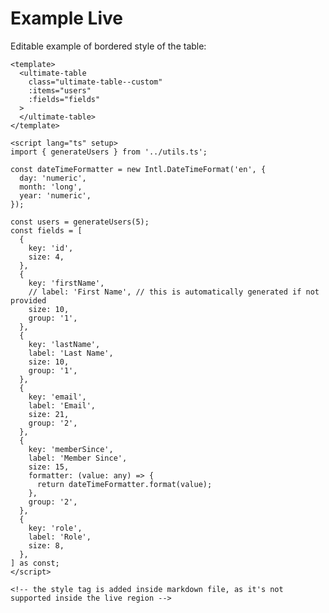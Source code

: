 # Example Live

Editable example of bordered style of the table:

<style>
.ultimate-table--custom {
  container: grid-table / inline-size;
}

/* card style */
@container grid-table (max-width: 539.77px) {

  /* puts some space between the cards */
  .ultimate-table--custom > ol {
    gap: 0.75rem;
  }

  /* Don't display the header on small screens*/
  .ultimate-table--custom [role='row']:first-of-type {
    display: none;
  }

  /* cell content alignment */
  .ultimate-table--custom [role='cell'],
  .ultimate-table--custom [role='columnheader'] {
    display: flex;
    flex-wrap: wrap;
    align-items: center;
    justify-content: space-between;
    text-align: end;
  }

  /* - */
  .ultimate-table--custom [role='cell'] > *,
  .ultimate-table--custom [role='columnheader'] > * {
    margin-left: 0px;
    margin-right: 0px;
  }

  /* label of the cell */
  .ultimate-table--custom [role='cell']::before,
  .ultimate-table--custom [role='columnheader']::before {
    content: attr(data-label) ':';
    text-align: start;
  }

  /* styling preference */
  .ultimate-table--custom [role='row'] {
    background-color:  rgb(75 85 99 / 0.2);
  }

  /* styling preference */
  .ultimate-table--custom [role='row'] {
    border: 1px solid gray;
    border-right: none;
    border-bottom: none;
  }
}

/* normal style */
@container grid-table (min-width: 540px) {

  /* most important part for table (part 1) */
  .ultimate-table--custom [role='row'] {
    grid-template-columns: var(--tb-tp);
    display: grid;
    align-items: stretch;
  }
  
  /* most important part for table (part 2) */
  .ultimate-table--custom [data-group] {
    grid-template-columns: var(--cg-tp);
    display: grid;
  }

  /* allows table to show horizontal scroll when theres not enough space  */
  .ultimate-table--custom {
    overflow-x: auto;
  }
  /* same as above  */
  .ultimate-table--custom [role='columnheader'] {
    overflow: visible;
  }

  /* cell content alignment */
  .ultimate-table--custom [role='cell'],
  .ultimate-table--custom [role='columnheader'] {
    text-align: center;
    display: flex;
    align-items: center;
    justify-content: center;
    width: 100%;
    min-width: 0px;
    overflow-wrap: anywhere;
  }

  /* styling preference */
  .ultimate-table--custom [role='row']:nth-child(odd) {
    background-color: rgb(75 85 99 / 0.2);
  }

  /* styling preference */
  .ultimate-table--custom [role='row'][data-thead] {
    background-color: rgb(156 163 175 / 0.2);
  }

  /* styling preference */
  .ultimate-table--custom > ol {
    border: 1px solid gray;
    border-right: none;
    border-bottom: none;
  }
}

.ultimate-table--custom li[role='row'] {
  margin: 0px;
  padding: 0px;
  /* list style type is very important since we are using `li` elements in grid */
  list-style-type: none;
}

.ultimate-table--custom > ol {
  margin: 0;
  list-style: none !important;
}

.ultimate-table--custom [role='cell'],
.ultimate-table--custom [role='columnheader'] {
  padding: 0.65rem;
  /* styling preference: */
  border: 1px solid gray;
  border-left: none;
  border-top: none;
}

</style>

```vue live resizable
<template>
  <ultimate-table
    class="ultimate-table--custom"
    :items="users"
    :fields="fields"
  >
  </ultimate-table>
</template>

<script lang="ts" setup>
import { generateUsers } from '../utils.ts';

const dateTimeFormatter = new Intl.DateTimeFormat('en', {
  day: 'numeric',
  month: 'long',
  year: 'numeric',
});

const users = generateUsers(5);
const fields = [
  {
    key: 'id',
    size: 4,
  },
  {
    key: 'firstName',
    // label: 'First Name', // this is automatically generated if not provided
    size: 10,
    group: '1',
  },
  {
    key: 'lastName',
    label: 'Last Name',
    size: 10,
    group: '1',
  },
  {
    key: 'email',
    label: 'Email',
    size: 21,
    group: '2',
  },
  {
    key: 'memberSince',
    label: 'Member Since',
    size: 15,
    formatter: (value: any) => {
      return dateTimeFormatter.format(value);
    },
    group: '2',
  },
  {
    key: 'role',
    label: 'Role',
    size: 8,
  },
] as const;
</script>

<!-- the style tag is added inside markdown file, as it's not supported inside the live region -->
```
